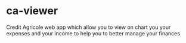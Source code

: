 # ca-viewer
Credit Agricole web app which allow you to view on chart you your expenses and your income to help you to better manage your finances
